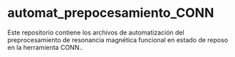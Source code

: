 # automat_prepocesamiento_CONN
Este repositorio contiene los archivos de automatización del preprocesamiento de resonancia magnética funcional en estado de reposo en la herramienta CONN..
